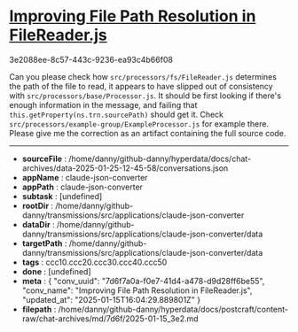 # [Improving File Path Resolution in FileReader.js](https://claude.ai/chat/7d6f7a0a-f0e7-41d4-a478-d9d28ff6be55)

3e2088ee-8c57-443c-9236-ea93c4b66f08

Can you please check how `src/processors/fs/FileReader.js` determines the path of the file to read, it appears to have slipped out of consistency with `src/processors/base/Processor.js`. It should be first looking if there's enough information in the message, and failing that `this.getProperty(ns.trn.sourcePath)` should get it. Check `src/processors/example-group/ExampleProcessor.js` for example there. Please give me the correction as an artifact containing the full source code.

---

* **sourceFile** : /home/danny/github-danny/hyperdata/docs/chat-archives/data-2025-01-25-12-45-58/conversations.json
* **appName** : claude-json-converter
* **appPath** : claude-json-converter
* **subtask** : [undefined]
* **rootDir** : /home/danny/github-danny/transmissions/src/applications/claude-json-converter
* **dataDir** : /home/danny/github-danny/transmissions/src/applications/claude-json-converter/data
* **targetPath** : /home/danny/github-danny/transmissions/src/applications/claude-json-converter/data
* **tags** : ccc10.ccc20.ccc30.ccc40.ccc50
* **done** : [undefined]
* **meta** : {
  "conv_uuid": "7d6f7a0a-f0e7-41d4-a478-d9d28ff6be55",
  "conv_name": "Improving File Path Resolution in FileReader.js",
  "updated_at": "2025-01-15T16:04:29.889801Z"
}
* **filepath** : /home/danny/github-danny/hyperdata/docs/postcraft/content-raw/chat-archives/md/7d6f/2025-01-15_3e2.md
